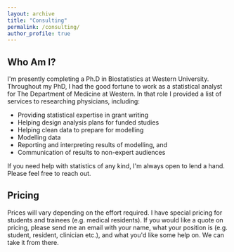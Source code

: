```yaml
---
layout: archive
title: "Consulting"
permalink: /consulting/
author_profile: true
---
```


## Who Am I?

I'm presently completing a Ph.D in Biostatistics at Western University.  Throughout my PhD, I had the good fortune to work as a statistical analyst for The Department of Medicine at Western.  In that role I provided a list of services to researching physicians, including:

* Providing statistical expertise in grant writing
* Helping design analysis plans for funded studies
* Helping clean data to prepare for modelling
* Modelling data
* Reporting and interpreting results of modelling, and
* Communication of results to non-expert audiences

If you need help with statistics of any kind, I'm always open to lend a hand.  Please feel free to reach out.

## Pricing

Prices will vary depending on the effort required.  I have special pricing for students and trainees (e.g. medical residents).  If you would like a quote on pricing, please send me an email with your name, what your position is (e.g. student, resident, clinician etc.), and what you'd like some help on.  We can take it from there.